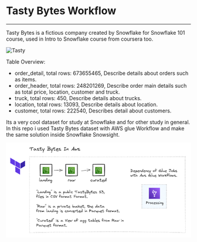 # Tasty Bytes Workflow

---

Tasty Bytes is a fictious company created by Snowflake for Snowflake 101 course, used in Intro to Snowflake course from coursera too.

![Tasty](https://quickstarts.snowflake.com/guide/tasty_bytes_introduction/img/a51f501137dea3c5.png)

Table Overview:

- order_detail, total rows: 673655465, Describe details about orders such as items.
- order_header, total rows: 248201269, Describe order main details such as total price, location, customer and truck.
- truck, total rows: 450, Describe details about trucks.
- location, total rows: 13093, Describe details about location.
- customer, total rows: 222540, Describes detail about customers.

Its a very cool dataset for study at Snowflake and for other study in general. In this repo i used Tasty Bytes dataset with AWS glue Workflow and make the same solution inside Snowflake Snowsight.

![Tasty](./assets/workflow.png)
